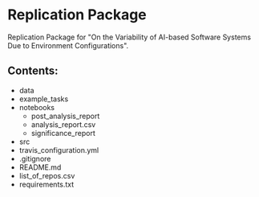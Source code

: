 # Replication Package
Replication Package for "On the Variability of AI-based Software Systems Due to Environment Configurations".

## Contents:
- data
- example_tasks
- notebooks
    - post_analysis_report
    - analysis_report.csv
    - significance_report
- src
- travis_configuration.yml
- .gitignore
- README.md
- list_of_repos.csv
- requirements.txt
